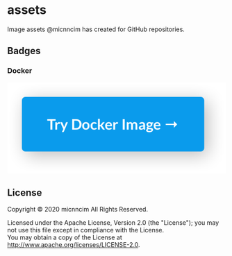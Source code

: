 # assets

Image assets @micnncim has created for GitHub repositories.

## Badges

### Docker

![docker](images/badge-try-docker-image.png)

## License

Copyright &copy; 2020 micnncim All Rights Reserved.

Licensed under the Apache License, Version 2.0 (the "License");
you may not use this file except in compliance with the License.  
You may obtain a copy of the License at http://www.apache.org/licenses/LICENSE-2.0.
